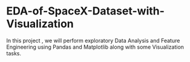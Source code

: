 # EDA-of-SpaceX-Dataset-with-Visualization
In this project , we will perform exploratory Data Analysis and Feature Engineering using Pandas and Matplotlib along with some Visualization tasks.


